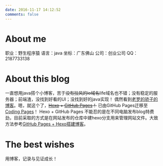 ```yaml
---
date: 2016-11-17 14:12:52
comments: false
---
```


# About me
职业：野生程序猿
语言：java
坐标：广东佛山
公司：创业公司
QQ：2187733138

# About this blog
一直想用java搭个小博客，苦于~~没有拉风的io域名~~life域名也不错；没有稳定的服务器；前端渣，没找到好看的UI；没找到好的java实现！
偶然看到[老罗的骄子的博客](http://roosephu.github.io/)。嗯，就这个了，~~[Hexo](https://hexo.io/) + [GitHub Pages](https://pages.github.com/)！~~ 已由GitHub Pages迁移至[Coding Pages](https://coding.net/)！
Hexo + GitHub Pages 不能忍的是在不同电脑发布blog特费劲，目前采取的方式是在网站发布的仓库中建hexo分支用来管理网站文件。大致方法参考[GitHub Pages + Hexo搭建博客](http://crazymilk.github.io/2015/12/28/GitHub-Pages-Hexo%E6%90%AD%E5%BB%BA%E5%8D%9A%E5%AE%A2/)。

# The best wishes
用博客，记录与见证成长！
